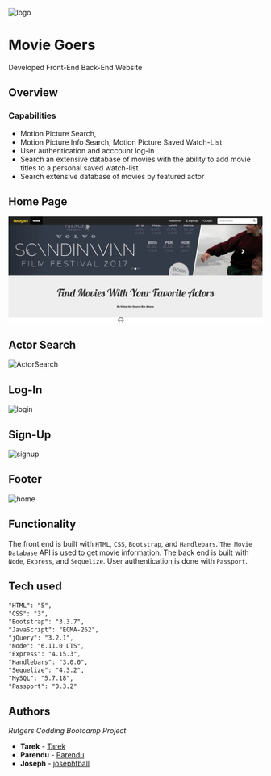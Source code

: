 ![logo](https://user-images.githubusercontent.com/25464867/29845102-9ccc10ae-8cdf-11e7-8acb-357f047b5f88.png)
# Movie Goers
Developed Front-End Back-End Website


## Overview
### Capabilities
* Motion Picture Search, 
* Motion Picture Info Search, Motion Picture Saved Watch-List 
* User authentication and acccount log-in
* Search an extensive database of movies with the ability to add movie titles to a personal saved watch-list
* Search extensive database of movies by featured actor 

## Home Page
![Home Page](screenshots/home.jpg)



## Actor Search
![ActorSearch](https://user-images.githubusercontent.com/25464867/29844005-d8cc97d0-8cdb-11e7-91b6-ae05f10ede4f.png)
## Log-In
![login](https://user-images.githubusercontent.com/25464867/29844812-9f882572-8cde-11e7-8a0f-866ab259369e.png)

## Sign-Up
![signup](https://user-images.githubusercontent.com/25464867/29844815-a173b9e6-8cde-11e7-822e-a2322ea14724.png)

## Footer
![home](https://user-images.githubusercontent.com/25464867/29844816-a334d986-8cde-11e7-935c-a9ae383d263c.png)

## Functionality
The front end is built with `HTML`, `CSS`, `Bootstrap`, and `Handlebars`. `The Movie Database` API is used to get movie information. The back end is built with `Node`, `Express`, and `Sequelize`. User authentication is done with `Passport`. 


## Tech used

    "HTML": "5",
    "CSS": "3",
    "Bootstrap": "3.3.7",
    "JavaScript": "ECMA-262",
    "jQuery": "3.2.1",
    "Node": "6.11.0 LTS",
    "Express": "4.15.3",
    "Handlebars": "3.0.0",
    "Sequelize": "4.3.2",
    "MySQL": "5.7.18",
    "Passport": "0.3.2"


## Authors
*Rutgers Codding Bootcamp Project*
* **Tarek** - [Tarek](https://github.com/Tarek731)
* **Parendu** - [Parendu](https://github.com/parendu)
* **Joseph** - [josephtball](https://github.com/josephtball)
